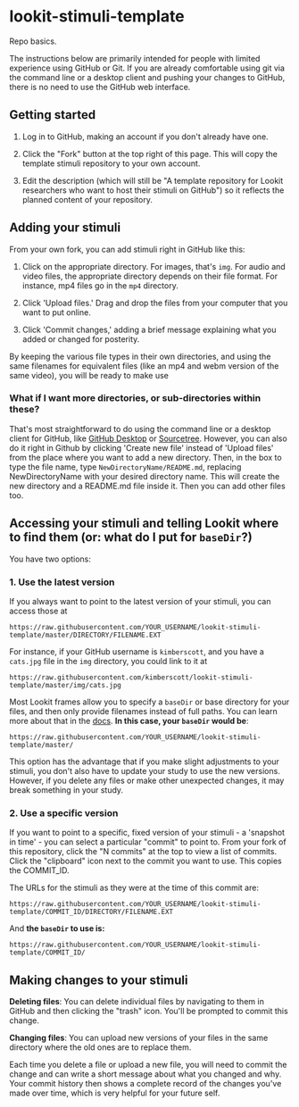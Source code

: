 # lookit-stimuli-template

Repo basics.

The instructions below are primarily intended for people with limited experience using GitHub or Git. If you are already comfortable using git via the command line or a desktop client and pushing your changes to GitHub, there is no need to use the GitHub web interface.

## Getting started

1. Log in to GitHub, making an account if you don't already have one.

2. Click the "Fork" button at the top right of this page. This will copy the template stimuli repository to your own account. 

3. Edit the description (which will still be "A template repository for Lookit researchers who want to host their stimuli on GitHub") so it reflects the planned content of your repository.

## Adding your stimuli

From your own fork, you can add stimuli right in GitHub like this:

1. Click on the appropriate directory. For images, that's `img`. For audio and video files, the appropriate directory depends on their file format. For instance, mp4 files go in the `mp4` directory.

2. Click 'Upload files.' Drag and drop the files from your computer that you want to put online.

3. Click 'Commit changes,' adding a brief message explaining what you added or changed for posterity.

By keeping the various file types in their own directories, and using the same filenames for equivalent files (like an mp4 and webm version of the same video), you will be ready to make use 

### What if I want more directories, or sub-directories within these?

That's most straightforward to do using the command line or a desktop client for GitHub, like [GitHub Desktop](https://desktop.github.com/) or [Sourcetree](https://www.sourcetreeapp.com/). However, you can also do it right in Github by clicking 'Create new file' instead of 'Upload files' from the place where you want to add a new directory. Then, in the box to type the file name, type `NewDirectoryName/README.md`, replacing NewDirectoryName with your desired directory name.  This will create the new directory and a README.md file inside it. Then you can add other files too.

## Accessing your stimuli and telling Lookit where to find them (or: what do I put for ``baseDir``?)

You have two options:

### 1. Use the latest version

If you always want to point to the latest version of your stimuli, you can access those at 
 
 `https://raw.githubusercontent.com/YOUR_USERNAME/lookit-stimuli-template/master/DIRECTORY/FILENAME.EXT`
 
 For instance, if your GitHub username is `kimberscott`, and you have a `cats.jpg` file in the `img` directory, you could link to it at 
 
 `https://raw.githubusercontent.com/kimberscott/lookit-stimuli-template/master/img/cats.jpg`
 
 Most Lookit frames allow you to specify a `baseDir` or base directory for your files, and then only provide filenames instead of full paths. You can learn more about that in the [docs](https://lookit.readthedocs.io/en/develop/researchers-prep-stimuli.html#directory-structure). **In this case, your `baseDir` would be**:
 
 `https://raw.githubusercontent.com/YOUR_USERNAME/lookit-stimuli-template/master/`
 
 This option has the advantage that if you make slight adjustments to your stimuli, you don't also have to update your study to use the new versions. However, if you delete any files or make other unexpected changes, it may break something in your study.

### 2. Use a specific version

If you want to point to a specific, fixed version of your stimuli - a 'snapshot in time' - you can select a particular "commit" to point to. From your fork of this repository, click the "N commits" at the top to view a list of commits. Click the "clipboard" icon next to the commit you want to use. This copies the COMMIT_ID. 

The URLs for the stimuli as they were at the time of this commit are:

`https://raw.githubusercontent.com/YOUR_USERNAME/lookit-stimuli-template/COMMIT_ID/DIRECTORY/FILENAME.EXT`

And **the `baseDir` to use is:**

`https://raw.githubusercontent.com/YOUR_USERNAME/lookit-stimuli-template/COMMIT_ID/`

## Making changes to your stimuli 

**Deleting files**: You can delete individual files by navigating to them in GitHub and then clicking the "trash" icon. You'll be prompted to commit this change. 

**Changing files**: You can upload new versions of your files in the same directory where the old ones are to replace them.

Each time you delete a file or upload a new file, you will need to commit the change and can write a short message about what you changed and why. Your commit history then shows a complete record of the changes you've made over time, which is very helpful for your future self.
